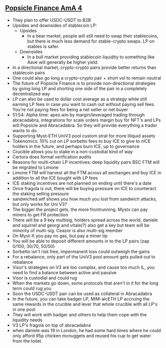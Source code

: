 ## [Popsicle Finance AmA 4](https://cdn.discordapp.com/attachments/825079906516860928/858116810472685628/AMA_4_Popsicle_2021-06-25.mp3)

* They plan to offer USDC-USDT to B2B
* Upsides and downsides of stablecoin LP:
  * Upsides
    * In a bear market, people will still need to swap their stablecoins, but there is much less demand for stable-crypto swaps. LP on stables is safer.
  * Downsides
    * In a bull market providing stablecoin liquidity to something like Aave will generally be higher yield.
* In a directional market, crypto-crypto pairs provide better returns than stablecoin pairs
* One could also go long a crypto-crypto pair + short vol to remain neutral
* The future of Popsicle Finance is to provide non-directional strategies by going long LP and shorting one side of the pair in a completely decentralized way
* LP can also be used to dollar cost average as a strategy while still earning LP fees in case you want to cash out without paying sell fees. You're not paying fees for being a net seller or net buyer
* 51:54: Alpha time: apes.win by margin/leveraged trading through abracadabra, integrations for scale orders margin buy for NFT's and LPs will Popsicle and Abracadabra. So they will provide everything a trader wants to do.
* Supporting Myst-ETH UniV3 pool custom strat for more illiquid assets
* Tokenomics: 10% cut on LP sorbetto fees to buy ICE to give to nICE holders in the future, and perhaps burn ICE, up to governance
* Crucible allows you to stake in a non-custodial kind of way
* Certora does formal verification audits
* Reasons for multi-chain LP incentives: deep liquidity pairs BSC FTM will be migrated to Limone
* Limone FTM will harvest all the FTM across all exchanges and buy ICE in addition to all the ICE bought with LP fees
* ICE staking incentives are not planned on ending until there's a date
* Once fragola is out, there will be buying pressure on ICE to counteract the staking selling pressure
* sandwiched.wtf shows you how much you lost from sandwich attacks, but only works for Uni V3?
* The bigger the project gets, the more frontrunning. Mystx can pay miners to get FR protection
* There will be a 9 key multisig, holders spread across the world, daniele and squirrel and georgi and vitale(?) also get a key but team will be minority of multi-sig. Ceazor is also multi-sig member
* On Myst-X you pay no gas, but pay a miner tip
* You will be able to deposit different amounts in to the LP pairs (zap 0/100, 30/70, 50/50)
* Sorbetto isn't risk free, impermanent loss could outweigh the gains
* For a rebalance, only part of the UniV3 pool amount gets pulled out to rebalance
* Visor's strategies on V3 are too complex, and cause too much IL, you need to find a balance between active and passive
* Visor is custodial and could rug
* When the markets go down, some protocols that aren't in it for the long term could rug you
* Soon the USDC-USDT pair can be used as collateral in Abracadabra
* In the future, you can take badger LP, MIM-alcETH LP accruing the same rewards in the crucible and lever that whole crucible with all LP's in one pool
* They will work with badger and others to help them cope with the liquidity needs
* V3 LP's fragola on top of abracadabra
* when daniele was 19 in London, he had some hard times where he could only afford 95p chicken mcnuggets and reused his cup to get water from the toilet.
